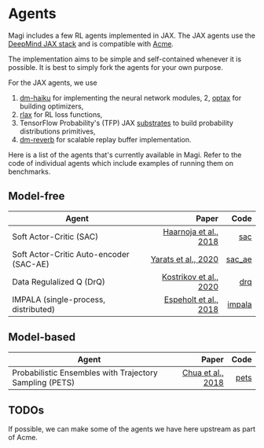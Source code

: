 # Agents

Magi includes a few RL agents implemented in JAX. The JAX agents
use the [DeepMind JAX stack](https://deepmind.com/blog/article/using-jax-to-accelerate-our-research) and
is compatible with [Acme](https://github.com/deepmind/acme).

The implementation aims to be simple and self-contained whenever it is possible.
It is best to simply fork the agents for your own purpose.

For the JAX agents, we use

1. [dm-haiku](https://github.com/deepmind/dm-haiku) for implementing the neural network modules,
2, [optax](https://github.com/deepmind/optax) for building optimizers,
3. [rlax](https://github.com/deepmind/rlax/tree/master/rlax) for RL loss functions,
4. TensorFlow Probability's (TFP) JAX [substrates](https://www.tensorflow.org/probability/api_docs/python/tfp/substrates/jax) to build
probability distributions primitives,
5. [dm-reverb](https://github.com/deepmind/reverb) for scalable replay buffer implementation.

Here is a list of the agents that's currently available in Magi. Refer to the code
of individual agents which include examples of running them on benchmarks.

## Model-free

Agent                                                          | Paper                    | Code
-------------------------------------------------------------- | ----------------------:  | ---:
Soft Actor-Critic (SAC)                                        | [Haarnoja et al., 2018]  | [sac](./sac)
Soft Actor-Critic Auto-encoder (SAC-AE)                        | [Yarats et al., 2020]    | [sac_ae](./sac_ae)
Data Regulalized Q (DrQ)                                       | [Kostrikov et al., 2020] | [drq](./drq)
IMPALA (single-process, distributed)                           | [Espeholt et al., 2018]  | [impala](./impala)


## Model-based

Agent                                                          | Paper                    | Code
-------------------------------------------------------------- | ----------------------:  | ---:
Probabilistic Ensembles with Trajectory Sampling (PETS)        | [Chua et al., 2018]      | [pets](./pets)

## TODOs
If possible, we can make some of the agents we have here upstream as part of Acme.

<!-- References -->
[Haarnoja et al., 2018]: https://arxiv.org/abs/1801.01290
[Yarats et al., 2020]: https://arxiv.org/abs/1910.01741
[Kostrikov et al., 2020]: https://arxiv.org/abs/2004.13649
[Chua et al., 2018]: https://arxiv.org/abs/1805.12114
[Espeholt et al., 2018]: https://arxiv.org/abs/1802.01561
